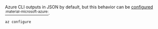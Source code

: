 Azure CLI outputs in JSON by default, but this behavior can be [configured <sup>:material-microsoft-azure:</sup>](https://docs.microsoft.com/en-us/cli/azure/format-output-azure-cli#set-the-default-output-format).

```sh
az configure
```